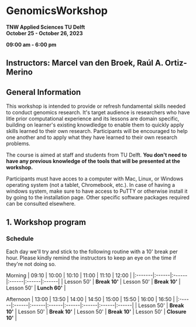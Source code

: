# GenomicsWorkshop

**TNW Applied Sciences TU Delft**  
**October 25 - October 26, 2023**  

**09:00 am - 6:00 pm**  

**Instructors**: Marcel van den Broek, Raúl A. Ortiz-Merino  
---

## General Information

This workshop is intended to provide or refresh fundamental skills needed to conduct genomics research. It's target audience is researchers who have litle prior computational experience and its lessons are domain specific, building on learner's existing knowdledge to enable them to quickly apply skills learned to their own research. Participants will be encouraged to help one another and to apply what they have learned to their own research problems. 

The course is aimed at staff and students from TU Delft. **You don't need to have any previous knowledge of the tools that will be presented at the workshop.**  

Participants must have acces to a computer with Mac, Linux, or Windows operating system (not a tablet, Chromebook, etc.). In case of having a windows system, make sure to have access to PuTTY or otherwise install it by going to the installation page. Other specific software packages required can be consulted elsewhere. 

## 1. Workshop program

### Schedule

Each day we'll try and stick to the following routine with a 10' break per hour. Please kindly remind the instructors to keep an eye on the time if they're not doing so.

Morning
| 09:10  | 10:00 | 10:10 | 11:00 | 11:10 | 12:00 |
|:-------|:------|:------|:------|:------|:------|
| Lesson 50' | **Break 10'** | Lesson 50' | **Break 10'** | Lesson 50' | **Lunch 60'** |

Afternoon
| 13:00 | 13:50 | 14:00 | 14:50 | 15:00 | 15:50 | 16:00 | 16:50 |
|:------|:------|:------|:------|:------|:------|:------|:------|
| Lesson 50' | **Break 10'** | Lesson 50' | **Break 10'** | Lesson 50' | **Break 10'** | Lesson 50' | **Closure 10'** |

